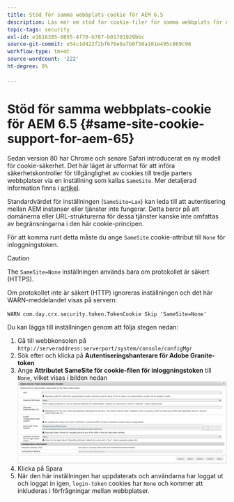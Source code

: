 ```yaml
---
title: Stöd för samma webbplats-cookie för AEM 6.5
description: Läs mer om stöd för cookie-filer för samma webbplats för AEM 6.5.
topic-tags: security
exl-id: e1616385-0855-4f70-b787-b01701929bbc
source-git-commit: e54c1d422f2bf676e8a7b0f50a101e495c869c96
workflow-type: tm+mt
source-wordcount: '222'
ht-degree: 0%

---
```


# Stöd för samma webbplats-cookie för AEM 6.5 {#same-site-cookie-support-for-aem-65}

Sedan version 80 har Chrome och senare Safari introducerat en ny modell för cookie-säkerhet. Det här läget är utformat för att införa säkerhetskontroller för tillgänglighet av cookies till tredje parters webbplatser via en inställning som kallas `SameSite`. Mer detaljerad information finns i [artikel](https://web.dev/samesite-cookies-explained/).

Standardvärdet för inställningen (`SameSite=Lax`) kan leda till att autentisering mellan AEM instanser eller tjänster inte fungerar. Detta beror på att domänerna eller URL-strukturerna för dessa tjänster kanske inte omfattas av begränsningarna i den här cookie-principen.

För att komma runt detta måste du ange `SameSite` cookie-attribut till `None` för inloggningstoken.

>[!CAUTION]
>
>The `SameSite=None` inställningen används bara om protokollet är säkert (HTTPS).
>
>Om protokollet inte är säkert (HTTP) ignoreras inställningen och det här WARN-meddelandet visas på servern:
>
>`WARN com.day.crx.security.token.TokenCookie Skip 'SameSite=None'`

Du kan lägga till inställningen genom att följa stegen nedan:

1. Gå till webbkonsolen på `http://serveraddress:serverport/system/console/configMgr`
1. Sök efter och klicka på **Autentiseringshanterare för Adobe Granite-token**
1. Ange **Attributet SameSite för cookie-filen för inloggningstoken** till `None`, vilket visas i bilden nedan
   ![samma webbplats](assets/samesite1.png)
1. Klicka på Spara
1. När den här inställningen har uppdaterats och användarna har loggat ut och loggat in igen, `login-token` cookies har `None` och kommer att inkluderas i förfrågningar mellan webbplatser.
